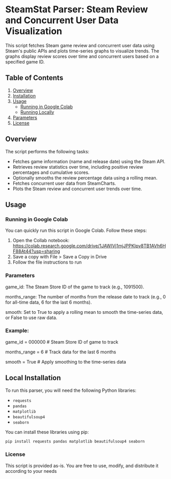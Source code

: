 # SteamStat Parser: Steam Review and Concurrent User Data Visualization

This script fetches Steam game review and concurrent user data using Steam's public APIs and plots time-series graphs to visualize trends. The graphs display review scores over time and concurrent users based on a specified game ID.

## Table of Contents

1. [Overview](#overview)
2. [Installation](#installation)
3. [Usage](#usage)
   - [Running in Google Colab](#running-in-google-colab)
   - [Running Locally](#running-locally)
4. [Parameters](#parameters)
5. [License](#license)

## Overview

The script performs the following tasks:
- Fetches game information (name and release date) using the Steam API.
- Retrieves review statistics over time, including positive review percentages and cumulative scores.
- Optionally smooths the review percentage data using a rolling mean.
- Fetches concurrent user data from SteamCharts.
- Plots the Steam review and concurrent user trends over time.

## Usage

### Running in Google Colab
You can quickly run this script in Google Colab. Follow these steps:

1. Open the Collab notebook: https://colab.research.google.com/drive/1JAWIVj1mjJPPKIpv8TB1AVh6HF88At44?usp=sharing
2. Save a copy with File > Save a Copy in Drive
3. Follow the file instructions to run

### Parameters

game_id: The Steam Store ID of the game to track (e.g., 1091500).

months_range: The number of months from the release date to track (e.g., 0 for all-time data, 6 for the last 6 months).

smooth: Set to True to apply a rolling mean to smooth the time-series data, or False to use raw data.

### Example:

game_id = 000000  # Steam Store ID of game to track

months_range = 6  # Track data for the last 6 months

smooth = True  # Apply smoothing to the time-series data

## Local Installation

To run this parser, you will need the following Python libraries:

- `requests`
- `pandas`
- `matplotlib`
- `beautifulsoup4`
- `seaborn`

You can install these libraries using pip:

```bash
pip install requests pandas matplotlib beautifulsoup4 seaborn
```

### License

This script is provided as-is. You are free to use, modify, and distribute it according to your needs
